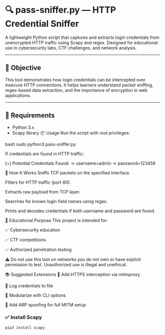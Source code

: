 # 🔍 pass-sniffer.py — HTTP Credential Sniffer

A lightweight Python script that captures and extracts login credentials from unencrypted HTTP traffic using Scapy and regex. Designed for educational use in cybersecurity labs, CTF challenges, and network analysis.

---

## 🎯 Objective

This tool demonstrates how login credentials can be intercepted over insecure HTTP connections. It helps learners understand packet sniffing, regex-based data extraction, and the importance of encryption in web applications.

---

## 🧰 Requirements

- Python 3.x
- Scapy library
📦 Usage
Run the script with root privileges:

bash
sudo python3 pass-sniffer.py

If credentials are found in HTTP traffic:

[+] Potential Credentials Found:
    → username=admin
    → password=123456
    
🧪 How It Works
Sniffs TCP packets on the specified interface.

Filters for HTTP traffic (port 80).

Extracts raw payload from TCP layer.

Searches for known login field names using regex.

Prints and decodes credentials if both username and password are found.

📘 Educational Purpose
This project is intended for:

✅ Cybersecurity education

✅ CTF competitions

✅ Authorized penetration testing

⚠️ Do not use this tool on networks you do not own or have explicit permission to test. Unauthorized use is illegal and unethical.

📚 Suggested Extensions
🔐 Add HTTPS interception via mitmproxy

📄 Log credentials to file

🧰 Modularize with CLI options

🧪 Add ARP spoofing for full MITM setup

### ✅ Install Scapy
```bash
pip3 install scapy
